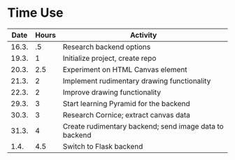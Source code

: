 # Time Use

|Date|Hours|Activity|
|-----|-----|--------|
|16.3.|.5|Research backend options|
|19.3.|1|Initialize project, create repo|
|20.3.|2.5|Experiment on HTML Canvas element|
|21.3.|2|Implement rudimentary drawing functionality|
|22.3.|2|Improve drawing functionality|
|29.3.|3|Start learning Pyramid for the backend|
|30.3.|3|Research Cornice; extract canvas data|
|31.3.|4|Create rudimentary backend; send image data to backend|
|1.4.|4.5|Switch to Flask backend|
